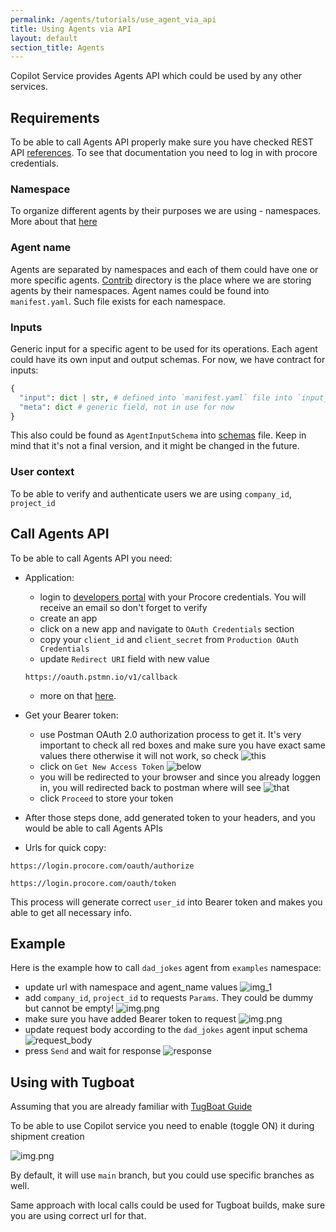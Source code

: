 ```yaml
---
permalink: /agents/tutorials/use_agent_via_api
title: Using Agents via API
layout: default
section_title: Agents
---
```


Copilot Service provides Agents API which could be used by any other services.

## Requirements

To be able to call Agents API properly make sure you have checked REST API [references](https://developers.procore.com/reference/rest/agents?version=1.0). To see that documentation you need to log in with procore credentials.

### Namespace

To organize different agents by their purposes we are using - namespaces. More about that [here](https://github.com/procore/copilot/blob/main/docs/agents/concepts.md#namespace)

### Agent name

Agents are separated by namespaces and each of them could have one or more specific agents. [Contrib](/services/copilot/contrib) directory is the place where we are storing agents by their namespaces. Agent names could be found into `manifest.yaml`. Such file exists for each namespace.

### Inputs

Generic input for a specific agent to be used for its operations. Each agent could have its own input and output schemas. For now, we have contract for inputs:

```python
{
  "input": dict | str, # defined into `manifest.yaml` file into `input_schema` field for each agent
  "meta": dict # generic field, not in use for now
}
```

This also could be found as `AgentInputSchema` into [schemas](https://github.com/procore/copilot/blob/main/services/copilot/controllers/schemas.py) file. Keep in mind that it's not a final version, and it might be changed in the future.

### User context

To be able to verify and authenticate users we are using `company_id`, `project_id`

## Call Agents API

To be able to call Agents API you need:

- Application:
  - login to [developers portal](https://developers.procore.com/) with your Procore credentials. You will receive an email so don't forget to verify
  - create an app
  - click on a new app and navigate to `OAuth Credentials` section
  - copy your `client_id` and `client_secret` from `Production OAuth Credentials`
  - update `Redirect URI` field with new value

  ```
  https://oauth.pstmn.io/v1/callback
  ```

  - more on that [here](https://developers.procore.com/documentation/oauth-keys).
- Get your Bearer token:
  - use Postman OAuth 2.0 authorization process to get it. It's very important to check all red boxes and make sure you have exact same values there otherwise it will not work, so check ![this](images/postman-process.png)
  - click on `Get New Access Token` ![below](images/get-new-access-token.png)
  - you will be redirected to your browser and since you already loggen in, you will redirected back to postman where will see ![that](images/get-token-success.png)
  - click `Proceed` to store your token
- After those steps done, add generated token to your headers, and you would be able to call Agents APIs
- Urls for quick copy:

```
https://login.procore.com/oauth/authorize
```

```
https://login.procore.com/oauth/token
```

This process will generate correct `user_id` into Bearer token and makes you able to get all necessary info.

## Example

Here is the example how to call `dad_jokes` agent from `examples` namespace:

- update url with namespace and agent_name values
![img_1](images/namespace_agent_name.png)
- add `company_id`, `project_id` to requests `Params`. They could be dummy but cannot be empty!
![img.png](images/company_and_project_ids.png)
- make sure you have added Bearer token to request
![img.png](images/bearer_token_header.png)
- update request body according to the `dad_jokes` agent input schema
![request_body](images/request_body.png)
- press `Send` and wait for response
![response](images/response.png)

## Using with Tugboat

Assuming that you are already familiar with [TugBoat Guide](https://procoretech.atlassian.net/wiki/spaces/CSE/pages/1963294835/Create+a+Shipment+with+Tugboat)

To be able to use Copilot service you need to enable (toggle ON) it during shipment creation

![img.png](images/tugboat_copilot_service.png)

By default, it will use `main` branch, but you could use specific branches as well.

Same approach with local calls could be used for Tugboat builds, make sure you are using correct url for that.

